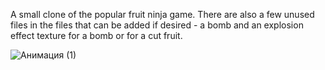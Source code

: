 A small clone of the popular fruit ninja game. There are also a few unused files in the files that can be added if desired - a bomb and an explosion effect texture for a bomb or for a cut fruit.

![Анимация (1)](https://github.com/Poitreqm/Fruit-Ninja/assets/23151017/497ef04c-ceff-40ba-aca7-852f072e1add)

